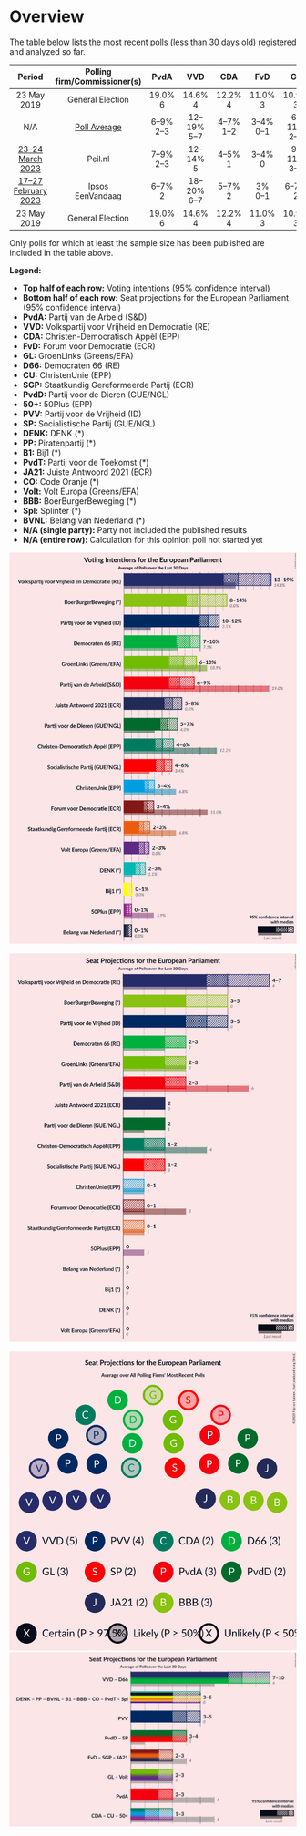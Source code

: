# Overview

The table below lists the most recent polls (less than 30 days old) registered and analyzed so far.

| Period     | Polling firm/Commissioner(s) | PvdA | VVD | CDA | FvD | GL | D66 | CU | SGP | PvdD | 50+ | PVV | SP | DENK | PP | B1 | PvdT | JA21 | CO | Volt | BBB | Spl | BVNL |
|:----------:|:----------------------------:|:--:|:--:|:--:|:--:|:--:|:--:|:--:|:--:|:--:|:--:|:--:|:--:|:--:|:--:|:--:|:--:|:--:|:--:|:--:|:--:|:--:|:--:|
| 23 May 2019 | General Election | 19.0% <br> 6 | 14.6% <br> 4 | 12.2% <br> 4 | 11.0% <br> 3 | 10.9% <br> 3 | 7.1% <br> 2 | 6.8% <br> 1 | 6.8% <br> 1 | 4.0% <br> 1 | 3.9% <br> 1 | 3.5% <br> 0 | 3.4% <br> 0 | 1.1% <br> 0 | 0.2% <br> 0 | 0.0% <br> 0 | 0.0% <br> 0 | 0.0% <br> 0 | 0.0% <br> 0 | 0.0% <br> 0 | 0.0% <br> 0 | 0.0% <br> 0 | 0.0% <br> 0 |
| N/A | [Poll Average](average.html) | 6–9% <br> 2–3 | 12–19% <br> 5–7 | 4–7% <br> 1–2 | 3–4% <br> 0–1 | 6–11% <br> 2–3 | 5–10% <br> 2–3 | 3–4% <br> 0–1 | 2–3% <br> 0 | 5–7% <br> 2 | 1–2% <br> 0 | 5–11% <br> 2–4 | 4–6% <br> 1–2 | 0–3% <br> 0 | N/A <br> N/A | 0–1% <br> 0 | N/A <br> N/A | 4–6% <br> 1–2 | N/A <br> N/A | 2–4% <br> 0 | 9–23% <br> 3–9 | N/A <br> N/A | 0–1% <br> 0 |
| [23–24 March 2023](2023-03-24-Peilnl.html) | Peil.nl | 7–9% <br> 2–3 | 12–14% <br> 5 | 4–5% <br> 1 | 3–4% <br> 0 | 9–11% <br> 3–4 | 5–7% <br> 2 | 3–4% <br> 0 | 2% <br> 0 | 5–7% <br> 2 | 1–2% <br> 0 | 5–7% <br> 2 | 4–5% <br> 1 | 0–1% <br> 0 | N/A <br> N/A | 0–1% <br> 0 | N/A <br> N/A | 4–5% <br> 1 | N/A <br> N/A | 3–4% <br> 0 | 21–23% <br> 9 | N/A <br> N/A | 0–1% <br> 0 |
| [17–27 February 2023](2023-02-27-Ipsos.html) | Ipsos <br> EenVandaag | 6–7% <br> 2 | 18–20% <br> 6–7 | 5–7% <br> 2 | 3% <br> 0–1 | 6–7% <br> 2 | 9–10% <br> 3–4 | 3–4% <br> 0–1 | 2–3% <br> 0 | 5–6% <br> 2 | 1% <br> 0 | 10–11% <br> 3–4 | 5–6% <br> 1–2 | 2–3% <br> 0 | N/A <br> N/A | 1% <br> 0 | N/A <br> N/A | 5–6% <br> 2 | N/A <br> N/A | 2–3% <br> 0 | 9–10% <br> 3–4 | N/A <br> N/A | N/A <br> N/A |
| 23 May 2019 | General Election | 19.0% <br> 6 | 14.6% <br> 4 | 12.2% <br> 4 | 11.0% <br> 3 | 10.9% <br> 3 | 7.1% <br> 2 | 6.8% <br> 1 | 6.8% <br> 1 | 4.0% <br> 1 | 3.9% <br> 1 | 3.5% <br> 0 | 3.4% <br> 0 | 1.1% <br> 0 | 0.2% <br> 0 | 0.0% <br> 0 | 0.0% <br> 0 | 0.0% <br> 0 | 0.0% <br> 0 | 0.0% <br> 0 | 0.0% <br> 0 | 0.0% <br> 0 | 0.0% <br> 0 |

Only polls for which at least the sample size has been published are included in the table above.

**Legend:**
+ **Top half of each row:** Voting intentions (95% confidence interval)
+ **Bottom half of each row:** Seat projections for the European Parliament (95% confidence interval)
+ **PvdA:** Partij van de Arbeid (S&D)
+ **VVD:** Volkspartij voor Vrijheid en Democratie (RE)
+ **CDA:** Christen-Democratisch Appèl (EPP)
+ **FvD:** Forum voor Democratie (ECR)
+ **GL:** GroenLinks (Greens/EFA)
+ **D66:** Democraten 66 (RE)
+ **CU:** ChristenUnie (EPP)
+ **SGP:** Staatkundig Gereformeerde Partij (ECR)
+ **PvdD:** Partij voor de Dieren (GUE/NGL)
+ **50+:** 50Plus (EPP)
+ **PVV:** Partij voor de Vrijheid (ID)
+ **SP:** Socialistische Partij (GUE/NGL)
+ **DENK:** DENK (*)
+ **PP:** Piratenpartij (*)
+ **B1:** Bij1 (*)
+ **PvdT:** Partij voor de Toekomst (*)
+ **JA21:** Juiste Antwoord 2021 (ECR)
+ **CO:** Code Oranje (*)
+ **Volt:** Volt Europa (Greens/EFA)
+ **BBB:** BoerBurgerBeweging (*)
+ **Spl:** Splinter (*)
+ **BVNL:** Belang van Nederland (*)
+ **N/A (single party):** Party not included the published results
+ **N/A (entire row):** Calculation for this opinion poll not started yet


![Graph with voting intentions not yet produced](average.png "Voting Intentions")

![Graph with seats not yet produced](average-seats.png "Seats")

![Graph with seating plan not yet produced](average-seating-plan.png "Seating Plan")
![Graph with coalitions seats not yet produced](average-coalitions-seats.png "Coalitions Seats")
